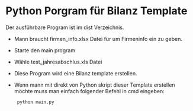 # Python Porgram für Bilanz Template 
  
  Der ausführbare Program ist im dist Verzeichnis.  
  - Mann braucht firmen_info.xlsx Datei für um Firmeninfo ein zu geben. 
  - Starte den main program 
  - Wähle test_jahresabschlus.xls Datei 
  - Diese Program wird eine Bilanz template erstellen. 
  - Wenn mann mit direkt von Python skript dieser Template erstellen möchte muss man einfach folgender Befehl in cmd eingeben: 
       
       ```
        python main.py 
       
       ```
